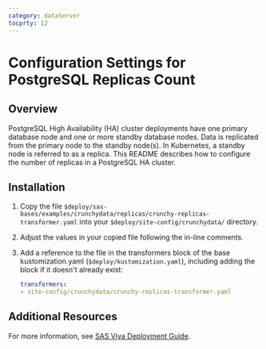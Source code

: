 ```yaml
---
category: dataServer
tocprty: 12
---
```


# Configuration Settings for PostgreSQL Replicas Count

## Overview

PostgreSQL High Availability (HA) cluster deployments have one primary database node and one or more standby database nodes. Data is replicated from the primary node to the standby node(s). In Kubernetes, a standby node is referred to as a replica. This README describes how to configure the number of replicas in a PostgreSQL HA cluster.

## Installation

1. Copy the file `$deploy/sas-bases/examples/crunchydata/replicas/crunchy-replicas-transformer.yaml` into your `$deploy/site-config/crunchydata/` directory.

2. Adjust the values in your copied file following the in-line comments.

3. Add a reference to the file in the transformers block of the base kustomization.yaml (`$deploy/kustomization.yaml`), including adding the block if it doesn't already exist:

   ```yaml
   transformers:
   - site-config/crunchydata/crunchy-replicas-transformer.yaml
   ```

## Additional Resources

For more information, see [SAS Viya Deployment Guide](http://documentation.sas.com/?cdcId=itopscdc&cdcVersion=default&docsetId=dplyml0phy0dkr&docsetTarget=titlepage.htm&locale=en).